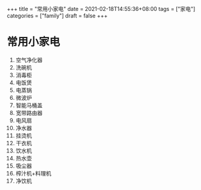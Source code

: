 +++
title = "常用小家电"
date = 2021-02-18T14:55:36+08:00
tags = ["家电"]
categories = ["family"]
draft = false
+++
# 常用小家电
1. 空气净化器
1. 洗碗机 
1. 消毒柜
1. 电饭煲
1. 电蒸锅
1. 微波炉
1. 智能马桶盖
1. 宽带路由器
1. 电风扇
1. 净水器
1. 挂烫机
1. 干衣机
1. 饮水机
1. 热水壶
1. 吸尘器
1. 榨汁机+料理机
1. 净饮机